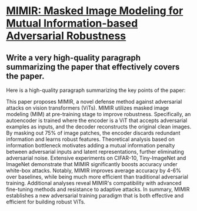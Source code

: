 # [MIMIR: Masked Image Modeling for Mutual Information-based Adversarial   Robustness](https://arxiv.org/abs/2312.04960)

## Write a very high-quality paragraph summarizing the paper that effectively covers the paper.

 Here is a high-quality paragraph summarizing the key points of the paper:

This paper proposes MIMIR, a novel defense method against adversarial attacks on vision transformers (ViTs). MIMIR utilizes masked image modeling (MIM) at pre-training stage to improve robustness. Specifically, an autoencoder is trained where the encoder is a ViT that accepts adversarial examples as inputs, and the decoder reconstructs the original clean images. By masking out 75\% of image patches, the encoder discards redundant information and learns robust features. Theoretical analysis based on information bottleneck motivates adding a mutual information penalty between adversarial inputs and latent representations, further eliminating adversarial noise. Extensive experiments on CIFAR-10, Tiny-ImageNet and ImageNet demonstrate that MIMIR significantly boosts accuracy under white-box attacks. Notably, MIMIR improves average accuracy by 4-6\% over baselines, while being much more efficient than traditional adversarial training. Additional analyses reveal MIMIR's compatibility with advanced fine-tuning methods and resistance to adaptive attacks. In summary, MIMIR establishes a new adversarial training paradigm that is both effective and efficient for building robust ViTs.

